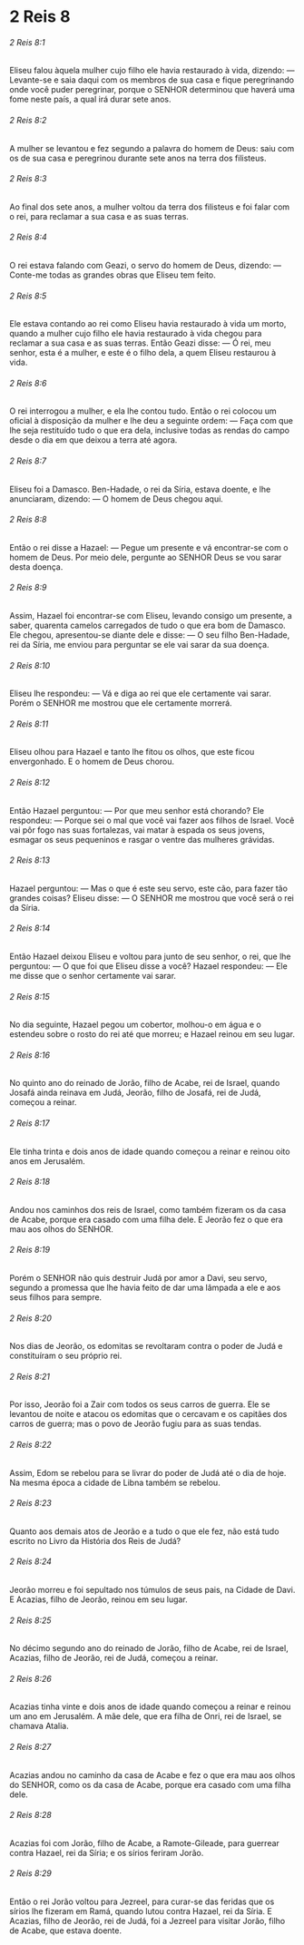 # 2 Reis 8

###### 2 Reis 8:1

Eliseu falou àquela mulher cujo filho ele havia restaurado à vida, dizendo: — Levante-se e saia daqui com os membros de sua casa e fique peregrinando onde você puder peregrinar, porque o SENHOR determinou que haverá uma fome neste país, a qual irá durar sete anos.

###### 2 Reis 8:2

A mulher se levantou e fez segundo a palavra do homem de Deus: saiu com os de sua casa e peregrinou durante sete anos na terra dos filisteus.

###### 2 Reis 8:3

Ao final dos sete anos, a mulher voltou da terra dos filisteus e foi falar com o rei, para reclamar a sua casa e as suas terras.

###### 2 Reis 8:4

O rei estava falando com Geazi, o servo do homem de Deus, dizendo: — Conte-me todas as grandes obras que Eliseu tem feito.

###### 2 Reis 8:5

Ele estava contando ao rei como Eliseu havia restaurado à vida um morto, quando a mulher cujo filho ele havia restaurado à vida chegou para reclamar a sua casa e as suas terras. Então Geazi disse: — Ó rei, meu senhor, esta é a mulher, e este é o filho dela, a quem Eliseu restaurou à vida.

###### 2 Reis 8:6

O rei interrogou a mulher, e ela lhe contou tudo. Então o rei colocou um oficial à disposição da mulher e lhe deu a seguinte ordem: — Faça com que lhe seja restituído tudo o que era dela, inclusive todas as rendas do campo desde o dia em que deixou a terra até agora.

###### 2 Reis 8:7

Eliseu foi a Damasco. Ben-Hadade, o rei da Síria, estava doente, e lhe anunciaram, dizendo: — O homem de Deus chegou aqui.

###### 2 Reis 8:8

Então o rei disse a Hazael: — Pegue um presente e vá encontrar-se com o homem de Deus. Por meio dele, pergunte ao SENHOR Deus se vou sarar desta doença.

###### 2 Reis 8:9

Assim, Hazael foi encontrar-se com Eliseu, levando consigo um presente, a saber, quarenta camelos carregados de tudo o que era bom de Damasco. Ele chegou, apresentou-se diante dele e disse: — O seu filho Ben-Hadade, rei da Síria, me enviou para perguntar se ele vai sarar da sua doença.

###### 2 Reis 8:10

Eliseu lhe respondeu: — Vá e diga ao rei que ele certamente vai sarar. Porém o SENHOR me mostrou que ele certamente morrerá.

###### 2 Reis 8:11

Eliseu olhou para Hazael e tanto lhe fitou os olhos, que este ficou envergonhado. E o homem de Deus chorou.

###### 2 Reis 8:12

Então Hazael perguntou: — Por que meu senhor está chorando? Ele respondeu: — Porque sei o mal que você vai fazer aos filhos de Israel. Você vai pôr fogo nas suas fortalezas, vai matar à espada os seus jovens, esmagar os seus pequeninos e rasgar o ventre das mulheres grávidas.

###### 2 Reis 8:13

Hazael perguntou: — Mas o que é este seu servo, este cão, para fazer tão grandes coisas? Eliseu disse: — O SENHOR me mostrou que você será o rei da Síria.

###### 2 Reis 8:14

Então Hazael deixou Eliseu e voltou para junto de seu senhor, o rei, que lhe perguntou: — O que foi que Eliseu disse a você? Hazael respondeu: — Ele me disse que o senhor certamente vai sarar.

###### 2 Reis 8:15

No dia seguinte, Hazael pegou um cobertor, molhou-o em água e o estendeu sobre o rosto do rei até que morreu; e Hazael reinou em seu lugar.

###### 2 Reis 8:16

No quinto ano do reinado de Jorão, filho de Acabe, rei de Israel, quando Josafá ainda reinava em Judá, Jeorão, filho de Josafá, rei de Judá, começou a reinar.

###### 2 Reis 8:17

Ele tinha trinta e dois anos de idade quando começou a reinar e reinou oito anos em Jerusalém.

###### 2 Reis 8:18

Andou nos caminhos dos reis de Israel, como também fizeram os da casa de Acabe, porque era casado com uma filha dele. E Jeorão fez o que era mau aos olhos do SENHOR.

###### 2 Reis 8:19

Porém o SENHOR não quis destruir Judá por amor a Davi, seu servo, segundo a promessa que lhe havia feito de dar uma lâmpada a ele e aos seus filhos para sempre.

###### 2 Reis 8:20

Nos dias de Jeorão, os edomitas se revoltaram contra o poder de Judá e constituíram o seu próprio rei.

###### 2 Reis 8:21

Por isso, Jeorão foi a Zair com todos os seus carros de guerra. Ele se levantou de noite e atacou os edomitas que o cercavam e os capitães dos carros de guerra; mas o povo de Jeorão fugiu para as suas tendas.

###### 2 Reis 8:22

Assim, Edom se rebelou para se livrar do poder de Judá até o dia de hoje. Na mesma época a cidade de Libna também se rebelou.

###### 2 Reis 8:23

Quanto aos demais atos de Jeorão e a tudo o que ele fez, não está tudo escrito no Livro da História dos Reis de Judá?

###### 2 Reis 8:24

Jeorão morreu e foi sepultado nos túmulos de seus pais, na Cidade de Davi. E Acazias, filho de Jeorão, reinou em seu lugar.

###### 2 Reis 8:25

No décimo segundo ano do reinado de Jorão, filho de Acabe, rei de Israel, Acazias, filho de Jeorão, rei de Judá, começou a reinar.

###### 2 Reis 8:26

Acazias tinha vinte e dois anos de idade quando começou a reinar e reinou um ano em Jerusalém. A mãe dele, que era filha de Onri, rei de Israel, se chamava Atalia.

###### 2 Reis 8:27

Acazias andou no caminho da casa de Acabe e fez o que era mau aos olhos do SENHOR, como os da casa de Acabe, porque era casado com uma filha dele.

###### 2 Reis 8:28

Acazias foi com Jorão, filho de Acabe, a Ramote-Gileade, para guerrear contra Hazael, rei da Síria; e os sírios feriram Jorão.

###### 2 Reis 8:29

Então o rei Jorão voltou para Jezreel, para curar-se das feridas que os sírios lhe fizeram em Ramá, quando lutou contra Hazael, rei da Síria. E Acazias, filho de Jeorão, rei de Judá, foi a Jezreel para visitar Jorão, filho de Acabe, que estava doente.

